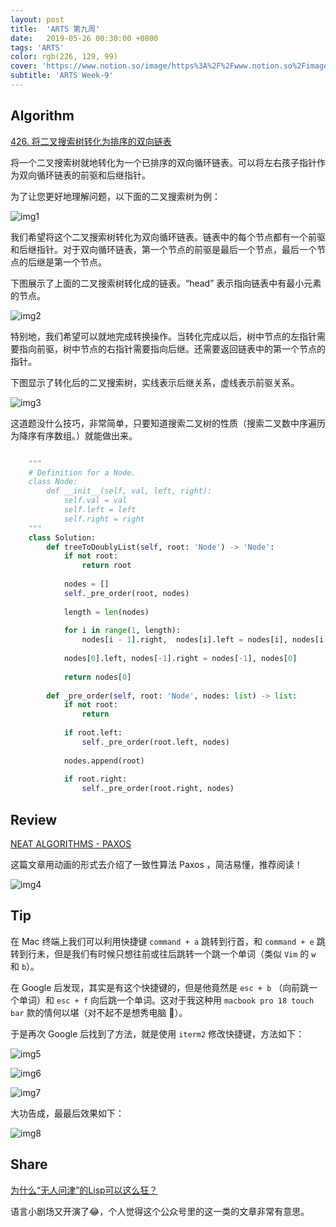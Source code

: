```yaml
---
layout: post
title:  'ARTS 第九周'
date:   2019-05-26 00:30:00 +0800
tags: 'ARTS'
color: rgb(226, 129, 99)
cover: 'https://www.notion.so/image/https%3A%2F%2Fwww.notion.so%2Fimages%2Fpage-cover%2Fnasa_space_shuttle_columbia_and_sunrise.jpg?table=block&id=14bf51a0-f92d-4681-bb3c-ecd8a1e3fec8&width=2640&cache=v2'
subtitle: 'ARTS Week-9'
---
```


## **Algorithm**

[426. 将二叉搜索树转化为排序的双向链表](https://leetcode-cn.com/problems/convert-binary-search-tree-to-sorted-doubly-linked-list/)

将一个二叉搜索树就地转化为一个已排序的双向循环链表。可以将左右孩子指针作为双向循环链表的前驱和后继指针。

为了让您更好地理解问题，以下面的二叉搜索树为例：

![img1](/assets/images/2019-05-26-arts-week-9/bstdlloriginalbst-e7ebaf20-94e9-4e26-8916-2e84f4a546c3.png)

我们希望将这个二叉搜索树转化为双向循环链表。链表中的每个节点都有一个前驱和后继指针。对于双向循环链表，第一个节点的前驱是最后一个节点，最后一个节点的后继是第一个节点。

下图展示了上面的二叉搜索树转化成的链表。“head” 表示指向链表中有最小元素的节点。

![img2](/assets/images/2019-05-26-arts-week-9/bstdllreturndll-9cdabae6-b67f-4e93-9b81-cfd8f4c8ffe0.png)

特别地，我们希望可以就地完成转换操作。当转化完成以后，树中节点的左指针需要指向前驱，树中节点的右指针需要指向后继。还需要返回链表中的第一个节点的指针。

下图显示了转化后的二叉搜索树，实线表示后继关系，虚线表示前驱关系。

![img3](/assets/images/2019-05-26-arts-week-9/bstdllreturnbst-392b39c9-f88b-4b33-80bf-0b08e21e3807.png)

这道题没什么技巧，非常简单，只要知道搜索二叉树的性质（搜索二叉数中序遍历为降序有序数组。）就能做出来。

```python

    """
    # Definition for a Node.
    class Node:
        def __init__(self, val, left, right):
            self.val = val
            self.left = left
            self.right = right
    """
    class Solution:
        def treeToDoublyList(self, root: 'Node') -> 'Node':
            if not root:
                return root
            
            nodes = []
            self._pre_order(root, nodes)
            
            length = len(nodes)
            
            for i in range(1, length):
                nodes[i - 1].right,  nodes[i].left = nodes[i], nodes[i - 1]
            
            nodes[0].left, nodes[-1].right = nodes[-1], nodes[0]
            
            return nodes[0]
        
        def _pre_order(self, root: 'Node', nodes: list) -> list:
            if not root:
                return
            
            if root.left:
                self._pre_order(root.left, nodes)
            
            nodes.append(root)
            
            if root.right:
                self._pre_order(root.right, nodes)

```

## Review

[NEAT ALGORITHMS - PAXOS](http://harry.me/blog/2014/12/27/neat-algorithms-paxos/) 

这篇文章用动画的形式去介绍了一致性算法 Paxos ，简洁易懂，推荐阅读！

![img4](/assets/images/2019-05-26-arts-week-9/paxos-fc2d40a0-267d-40df-a2c6-3e1ffc169417.gif)

## Tip

在 Mac 终端上我们可以利用快捷键 `command + a` 跳转到行首，和 `command + e` 跳转到行未，但是我们有时候只想往前或往后跳转一个跳一个单词（类似 `Vim` 的 `w` 和 `b`）。

在 Google 后发现，其实是有这个快捷键的，但是他竟然是 `esc + b` （向前跳一个单词）和 `esc + f` 向后跳一个单词。这对于我这种用 `macbook pro 18 touch bar` 款的情何以堪（对不起不是想秀电脑 🤪）。

于是再次 Google 后找到了方法，就是使用 `iterm2` 修改快捷键，方法如下：

![img5](/assets/images/2019-05-26-arts-week-9/WX20190526-0022362x-ddba8eae-d6af-4261-b30e-244305be2667.png)

![img6](/assets/images/2019-05-26-arts-week-9/Untitled-162ab35d-aaa5-4d5e-8361-50b7f496cdde.png)

![img7](/assets/images/2019-05-26-arts-week-9/Untitled-e9c003fe-fdd1-48f6-af1d-f5c08ddb9fa8.png)

大功告成，最最后效果如下：

![img8](/assets/images/2019-05-26-arts-week-9/iterm2-c9cb9efe-582d-4a57-a590-c92bdb6e54de.gif)

## Share

[为什么“无人问津”的Lisp可以这么狂？](https://mp.weixin.qq.com/s/-h488he5UqojEz1pwW6mZA)

语言小剧场又开演了😂，个人觉得这个公众号里的这一类的文章非常有意思。